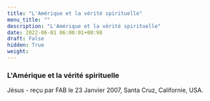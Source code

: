 ```yaml
---
title: "L'Amérique et la vérité spirituelle"
menu_title: ""
description: "L'Amérique et la vérité spirituelle"
date: 2022-06-01 06:00:01+00:98
draft: False
hidden: True
weight:
---
```

### L'Amérique et la vérité spirituelle

Jésus - reçu par FAB le 23 Janvier 2007, Santa Cruz, Californie, USA.



